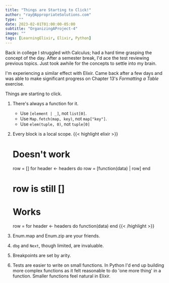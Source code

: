 ```yaml
---
title: "Things are Starting to Click!"
author: "ray@AppropriateSolutions.com"
type: ""
date: 2023-02-01T01:00:00-05:00
subtitle: "OrganizingAProject-4"
image: ""
tags: [LearningElixir, Elixir, Python]
---
```


Back in college I struggled with Calculus; had a hard time grasping the concept of the day.
After a semester break, I'd ace the test reviewing previous topics.
Just took awhile for the concepts to settle into my brain.

I'm experiencing a similar effect with Elixir.
Came back after a few days and was able to make significant progress on Chapter 13's _Formatting a Table_ exercise.

Things are starting to click.

1. There's always a function for it.
   * Use `[element | _]`, not `list[0]`.
   * Use `Map.fetch(map, key)`, not `map["key"]`.
   * Use `elem(tuple, 0)`, not `tuple[0]`

1. Every block is a local scope.
   {{< highlight elixir >}}
   # Doesn't work
   row = []
   for header <- headers do
     row = [function(data) | row]
   end
   # row is still []

   # Works
   row = for header <- headers do
     function(data)
   end
   {{< /highlight >}}

1. Enum.map and Enum.zip are your friends.

1. `dbg` and `Next`, though limited, are invaluable.

1. Breakpoints are set by arity.

1. Tests are easier to write on small functions.
   In Python I'd end up building more complex functions as it felt reasonable to do 'one more thing' in a function.
   Smaller functions feel natural in Elixir.

